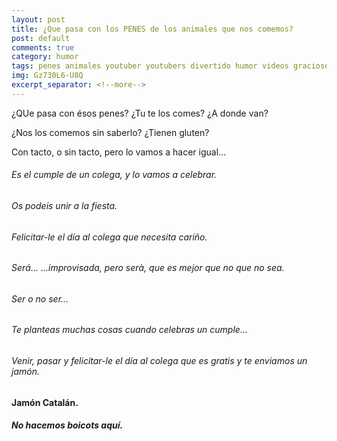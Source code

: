```yaml
---
layout: post
title: ¿Que pasa con los PENES de los animales que nos comemos?
post: default
comments: true
category: humor
tags: penes animales youtuber youtubers divertido humor videos gracioso
img: Gz730L6-U8Q
excerpt_separator: <!--more-->
---
```


¿QUe pasa con ésos penes? ¿Tu te los comes? ¿A donde van?

¿Nos los comemos sin saberlo? ¿Tienen gluten?

Con tacto, o sin tacto, pero lo vamos a hacer igual...

<!--more-->


###### Es el cumple de un colega, y lo vamos a celebrar.

###### Os podeis unir a la fiesta.


###### Felicitar-le el día al colega que necesita cariño.

###### Será... ...improvisada, pero serà, que es mejor que no que no sea.

###### Ser o no ser...

###### Te planteas muchas cosas cuando celebras un cumple...

###### Venir, pasar y felicitar-le el día al colega que es gratis y te enviamos un jamón.

#### Jamón Catalán.

##### No hacemos boicots aquí.